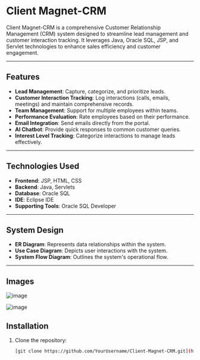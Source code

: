 # Client Magnet-CRM

Client Magnet-CRM is a comprehensive Customer Relationship Management (CRM) system designed to streamline lead management and customer interaction tracking. It leverages Java, Oracle SQL, JSP, and Servlet technologies to enhance sales efficiency and customer engagement.

---

## Features

- **Lead Management**: Capture, categorize, and prioritize leads.
- **Customer Interaction Tracking**: Log interactions (calls, emails, meetings) and maintain comprehensive records.
- **Team Management**: Support for multiple employees within teams.
- **Performance Evaluation**: Rate employees based on their performance.
- **Email Integration**: Send emails directly from the portal.
- **AI Chatbot**: Provide quick responses to common customer queries.
- **Interest Level Tracking**: Categorize interactions to manage leads effectively.

---

## Technologies Used

- **Frontend**: JSP, HTML, CSS
- **Backend**: Java, Servlets
- **Database**: Oracle SQL
- **IDE**: Eclipse IDE
- **Supporting Tools**: Oracle SQL Developer

---

## System Design

- **ER Diagram**: Represents data relationships within the system.
- **Use Case Diagram**: Depicts user interactions with the system.
- **System Flow Diagram**: Outlines the system's operational flow.

---
## Images

   ![image](https://github.com/user-attachments/assets/cb1e2d9f-668d-4e57-9071-0c55b0137f72)

   ![image](https://github.com/user-attachments/assets/394deea2-ade6-4d54-af90-862b10942432)

## Installation

1. Clone the repository:
   ```bash
   [git clone https://github.com/YourUsername/Client-Magnet-CRM.git](https://github.com/aman031298/Customer_Relationship_Management_System_Project.git)



